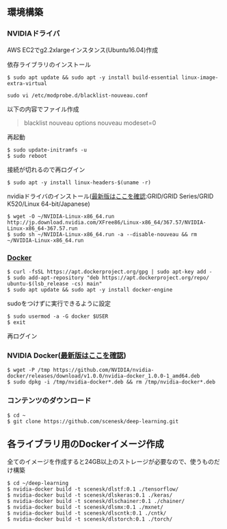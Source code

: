 ## 環境構築

### NVIDIAドライバ

AWS EC2でg2.2xlargeインスタンス(Ubuntu16.04)作成

依存ライブラリのインストール

```
$ sudo apt update && sudo apt -y install build-essential linux-image-extra-virtual
```

```
sudo vi /etc/modprobe.d/blacklist-nouveau.conf
```

以下の内容でファイル作成

> blacklist nouveau
> options nouveau modeset=0

再起動

```
$ sudo update-initramfs -u
$ sudo reboot
```

接続が切れるので再ログイン

```
$ sudo apt -y install linux-headers-$(uname -r)
```

nvidiaドライバのインストール([最新版はここを確認](http://www.nvidia.com/Download/index.aspx?lang=jp):GRID/GRID Series/GRID K520/Linux 64-bit/Japanese)

```
$ wget -O ~/NVIDIA-Linux-x86_64.run http://jp.download.nvidia.com/XFree86/Linux-x86_64/367.57/NVIDIA-Linux-x86_64-367.57.run
$ sudo sh ~/NVIDIA-Linux-x86_64.run -a --disable-nouveau && rm ~/NVIDIA-Linux-x86_64.run
```

### [Docker](https://docs.docker.com/engine/installation/linux/ubuntu/)

```
$ curl -fsSL https://apt.dockerproject.org/gpg | sudo apt-key add -
$ sudo add-apt-repository "deb https://apt.dockerproject.org/repo/ ubuntu-$(lsb_release -cs) main"
$ sudo apt update && sudo apt -y install docker-engine
```

sudoをつけずに実行できるように設定

```
$ sudo usermod -a -G docker $USER
$ exit
```

再ログイン

### NVIDIA Docker([最新版はここを確認](https://github.com/NVIDIA/nvidia-docker/releases))

```
$ wget -P /tmp https://github.com/NVIDIA/nvidia-docker/releases/download/v1.0.0/nvidia-docker_1.0.0-1_amd64.deb
$ sudo dpkg -i /tmp/nvidia-docker*.deb && rm /tmp/nvidia-docker*.deb
```

### コンテンツのダウンロード

```
$ cd ~
$ git clone https://github.com/scenesk/deep-learning.git
```

## 各ライブラリ用のDockerイメージ作成

全てのイメージを作成すると24GB以上のストレージが必要なので、使うものだけ構築

```
$ cd ~/deep-learning
$ nvidia-docker build -t scenesk/dlstf:0.1 ./tensorflow/
$ nvidia-docker build -t scenesk/dlskeras:0.1 ./keras/
$ nvidia-docker build -t scenesk/dlschainer:0.1 ./chainer/
$ nvidia-docker build -t scenesk/dlsmx:0.1 ./mxnet/
$ nvidia-docker build -t scenesk/dlscntk:0.1 ./cntk/
$ nvidia-docker build -t scenesk/dlstorch:0.1 ./torch/
```
